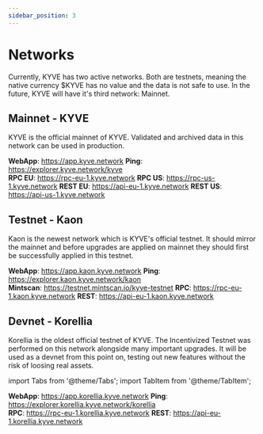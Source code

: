 ```yaml
---
sidebar_position: 3
---
```


# Networks

Currently, KYVE has two active networks. Both are testnets, meaning the native currency $KYVE has no value and the data is not safe to use. In the future, KYVE will have it's third network: Mainnet.

## Mainnet - KYVE

KYVE is the official mainnet of KYVE. Validated and archived data in this network can be used in production.

<Tabs>
  <TabItem value="webapp" label="WebApp">
    <strong>WebApp</strong>: <a href="https://app.kyve.network">https://app.kyve.network</a>
  </TabItem>
  <TabItem value="explorer" label="Explorer">
    <strong>Ping</strong>: <a href="https://explorer.kyve.network/kyve">https://explorer.kyve.network/kyve</a><br/>
  </TabItem>
  <TabItem value="rpc" label="RPC">
    <strong>RPC EU</strong>: <a href="https://rpc-eu-1.kyve.network">https://rpc-eu-1.kyve.network</a>
    <strong>RPC US</strong>: <a href="https://rpc-us-1.kyve.network">https://rpc-us-1.kyve.network</a>
  </TabItem>
  <TabItem value="rest" label="REST">
    <strong>REST EU</strong>: <a href="https://api-eu-1.kyve.network">https://api-eu-1.kyve.network</a>
    <strong>REST US</strong>: <a href="https://api-us-1.kyve.network">https://api-us-1.kyve.network</a>
  </TabItem>
</Tabs>

## Testnet - Kaon

Kaon is the newest network which is KYVE's official testnet. It should mirror the mainnet and before upgrades are applied on mainnet they should first be successfully applied in this testnet.

<Tabs>
  <TabItem value="webapp" label="WebApp">
    <strong>WebApp</strong>: <a href="https://app.kaon.kyve.network">https://app.kaon.kyve.network</a>
  </TabItem>
  <TabItem value="explorer" label="Explorer">
    <strong>Ping</strong>: <a href="https://explorer.kaon.kyve.network/kaon">https://explorer.kaon.kyve.network/kaon</a><br/>
    <strong>Mintscan</strong>: <a href="https://testnet.mintscan.io/kyve-testnet">https://testnet.mintscan.io/kyve-testnet</a>
  </TabItem>
  <TabItem value="rpc" label="RPC">
    <strong>RPC</strong>: <a href="https://rpc-eu-1.kaon.kyve.network">https://rpc-eu-1.kaon.kyve.network</a>
  </TabItem>
  <TabItem value="rest" label="REST">
    <strong>REST</strong>: <a href="https://api-eu-1.kaon.kyve.network">https://api-eu-1.kaon.kyve.network</a>
  </TabItem>
</Tabs>

## Devnet - Korellia

Korellia is the oldest official testnet of KYVE. The Incentivized Testnet was performed on this network alongside many important upgrades. It will be used as a devnet from this point on, testing out new features without the risk of loosing real assets.

import Tabs from '@theme/Tabs';
import TabItem from '@theme/TabItem';

<Tabs>
  <TabItem value="webapp" label="WebApp">
    <strong>WebApp</strong>: <a href="https://app.korellia.kyve.network">https://app.korellia.kyve.network</a>
  </TabItem>
  <TabItem value="explorer" label="Explorer">
    <strong>Ping</strong>: <a href="https://explorer.korellia.kyve.network/korellia">https://explorer.korellia.kyve.network/korellia</a><br/>
  </TabItem>
  <TabItem value="rpc" label="RPC">
    <strong>RPC</strong>: <a href="https://rpc-eu-1.korellia.kyve.network">https://rpc-eu-1.korellia.kyve.network</a>
  </TabItem>
  <TabItem value="rest" label="REST">
    <strong>REST</strong>: <a href="https://api-eu-1.korellia.kyve.network">https://api-eu-1.korellia.kyve.network</a>
  </TabItem>
</Tabs>
